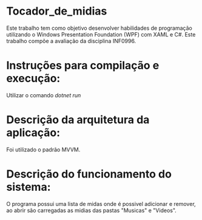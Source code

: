 # Tocador_de_midias
Este trabalho tem como objetivo desenvolver habilidades de programação utilizando o  Windows Presentation Foundation (WPF) com XAML e C#. Este trabalho compõe a avaliação da disciplina INF0996.

# Instruções para compilação e execução:
Utilizar o comando *dotnet run*

# Descrição da arquitetura da aplicação:
Foi utilizado o padrão MVVM.

# Descrição do funcionamento do sistema:
O programa possui uma lista de midas onde é possivel adicionar e remover, ao abrir são carregadas as midias das pastas "Musicas" e "Videos".
